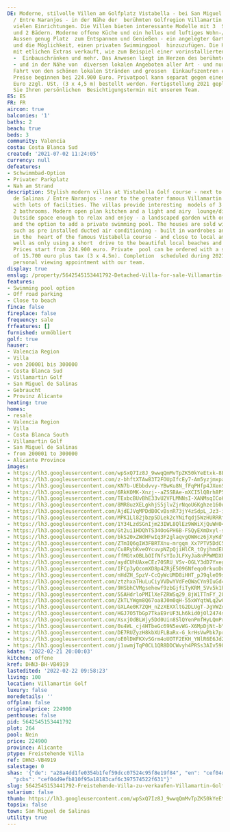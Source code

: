```yaml
---
DE: Moderne, stilvolle Villen am Golfplatz Vistabella - bei San Miguel de Salinas
  / Entre Naranjos - in der Nähe der  berühmten Golfregion Villamartin mit vielen
  vielen Einrichtungen. Die Villen bieten interessante Modelle mit 3  Schlafzimmern
  und 2 Bädern. Moderne offene Küche und ein helles und luftiges Wohn-/Esszimmer.
  Aussen genug Platz  zum Entspannen und Genießen - ein angelegter Garten mit Parkplatz
  und die Möglichkeit, einen privaten Swimmingpool  hinzuzufügen. Die Häuser werden
  mit etlichen Extras verkauft, wie zum Beispiel einer vorinstallierten Klimaanlage
  -  Einbauschränken und mehr. Das Anwesen liegt im Herzen des berühmten Vistabella-Golfplatzes
  - und in der Nähe von  diversen lokalen Angeboten aller Art - und nur eine kurze
  Fahrt von den schönen lokalen Stränden und grossen  Einkaufszentren entfernt. Die
  Preise beginnen bei 224.900 Euro. Privatpool kann separat gegen einen Aufpreis von  15.700
  Euro zzgl. USt. (3 x 4,5 m) bestellt werden. Fertigstellung 2021 geplant. Buchen
  Sie Ihren persönlichen  Besichtigungstermin mit unserem Team.
ES: ES
FR: FR
aircon: true
balconies: '1'
baths: 2
beach: true
beds: 3
community: Valencia
costa: Costa Blanca Sud
created: '2021-07-02 11:24:05'
currency: null
defeatures:
- Schwimmbad-Option
- Privater Parkplatz
- Nah am Strand
description: Stylish modern villas at Vistabella Golf course - next to San Miguel
  de Salinas / Entre Naranjos - near to the greater famous Villamartin Golf region
  with lots of facilities. The villas provide interesting  models of 3 bedrooms and
  2 bathrooms. Modern open plan kitchen and a light and airy  lounge/dining room.
  Outside space enough to relax and enjoy - a landscaped garden with on site  parking
  and the option to add a private swimming pool. The houses are sold with all necessary  extras
  such as pre installed ducted air conditioning - built in wardrobes and more. Located
  in the  heart of the famous Vistabella course - and close to local amenities - as
  well as only using a short  drive to the beautiful local beaches and shopping malls.
  Prices start from 224.900 euro. Private  pool can be ordered with a separately extra
  of 15.700 euro plus tax (3 x 4.5m). Completion  scheduled during 2021. Book your
  personal viewing appointment with our team.
display: true
enslug: /property/5642545153441792-Detached-Villa-for-sale-Villamartin-Golf/
features:
- Swimming pool option
- Off road parking
- Close to beach
finca: false
fireplace: false
frequency: sale
frfeatures: []
furnished: unmöbliert
golf: true
hauser:
- Valencia Region
- Villa
- von 200001 bis 300000
- Costa Blanca Sud
- Villamartin Golf
- San Miguel de Salinas
- Gebraucht
- Provinz Alicante
heating: true
homes:
- resale
- Valencia Region
- Villa
- Costa Blanca South
- Villamartin Golf
- San Miguel de Salinas
- from 200001 to 300000
- Alicante Province
images:
- https://lh3.googleusercontent.com/wpSxQ7Iz8J_9wwqQmMvTpZK50kYeEtxk-8EpjI4M4zEImNykgRr_56DzSvG8s472zLIsNDpFFD6m--g5354nLlq0EZnFGE_1=w640-rj-e30-l100
- https://lh3.googleusercontent.com/z-bhftXTAw83T2FOUpIfcEy7-Am5yzjmxpah_7Jr2N1jjitUQ0WfrfqwXAjLy4Z5oRSP7iMwqyZoPOCVpgiXBQDS4aL9gLnLPA=w640-rj-e30-l100
- https://lh3.googleusercontent.com/KN7b-UEbbdvvy-YBwKu8N_fFqPHfp4JXenSfSjG_ad8mEcny3eWD3A32mkJJlejBmUyFTlKc_cFyYUXtoLnsn0h9VWtMRWtM0A=w640-rj-e30-l100
- https://lh3.googleusercontent.com/6RkKOMK-Xnzj--aZSSBAe-mXCI5lQBrh8P59jPOWtWzJUe5cB9AoFAxNxHQbNsm4JQPK-pklUSUXoOXYHCc8yvIKNrzFGfdoQ60=w640-rj-e30-l100
- https://lh3.googleusercontent.com/TExbcBUvBhE33vU2VFLMNNsI-XANMsqICoKA06Sz-cQdEL9-wMgkOeU2xI1E23f5865T4J5Ea5G8cyTcuz1zohSz1HuTvJKj9A=w640-rj-e30-l100
- https://lh3.googleusercontent.com/8MR8uzXELgkhjS5jlvZjrNqoU6Kghze160oIKvu0K5bNiLiA0aS39hEvWlUDGjxFpadbbG2FHV6CzCGNBsl3ge9Yn1bXSrgpKA=w640-rj-e30-l100
- https://lh3.googleusercontent.com/AjdEJVqMPDdB0CvBsnR73jY4zSdpL_Jz3-iG7GtlUUVdMq8L6DiXERIeXpIxiY-Z6P-Ol9tHxaO9YqGPrC7TatRNHRAgHiU=w640-rj-e30-l100
- https://lh3.googleusercontent.com/MPK1Ll82jbzp5DLek2cYNifqdj5WzHURRRfa_YalFnsxxATNk_0w6RSTjOAHo-vr7cWEmR2yPVf68t64F7LFxD1CgCpSWCGkSw=w640-rj-e30-l100
- https://lh3.googleusercontent.com/1Y34LzdSGnIjm23IWL8QlEz9WWiXjQuWH04G-lUUk9hnv99JKJttodt6tNHFS4hSgHbG17roZb7Ld8orKW1f11h8h5iaDIj8pIc=w640-rj-e30-l100
- https://lh3.googleusercontent.com/Gt2ui1HDQhTS34OoGPH6B-FSQyEXmDxyl-sT3VGADZJiUgMSj5elnduclSQ4MO8Qg-geeoC-e8OeCdfZTRhu1ko5a6kk9qROzw=w640-rj-e30-l100
- https://lh3.googleusercontent.com/bkS20xZWdHFwIq3F2glaqvgOWWcz6jXyKdYwFXAaum8xAXAFg4NVHhy-ZX_ItowcrvIdDTa1AqqoX0i6B7RKT3Ewlc0mxmGN=w640-rj-e30-l100
- https://lh3.googleusercontent.com/ZTmIQ6gIW3FBRTXnu-mrgqm_Xx7PTV5DdC5BYd3CMryWmcfOdr2nIsnEwHVmpZ03GKPpYOt88eRUkwcWqvz3OJRaUcSFR3-Sgik=w640-rj-e30-l100
- https://lh3.googleusercontent.com/Cu8RybKveOYcuvpNZpQjiHlCR_tOyjhmdEUebk4MzbCP40nxZy1T6eFzrEvdN7FD-zKwEdP_StwCjeZLyAvJZZxMyqdcQ1zTSQ=w640-rj-e30-l100
- https://lh3.googleusercontent.com/ffMGtxOBLbOIfNfsYIoJLFXyJa8nPPWMDXP-Fnz_g_LXmeGjuAvYabnZeD1ZBYdpVHNCNP8Z2papDsYyt6z4TB8fKJrTmiJg=w640-rj-e30-l100
- https://lh3.googleusercontent.com/aydCUhUAxeCEz70SRU_VSv-OGLY3dD7YxegGI3JXixCSoUjaken1qvOtahuMOKHmdo2UcaKKrD5KxIsvOCTAf_zjFERrQ6Bxrw=w640-rj-e30-l100
- https://lh3.googleusercontent.com/IFCp3yQcomXD8p4ZRjE5096Nfeqo0rkuoDnWjVTzN1FPg9mUiDXjAvRN7YvX5_I-yzt2OAlrCC-Ri7vp9e2T-avn8knA7NuP=w640-rj-e30-l100
- https://lh3.googleusercontent.com/nHdZH_SpzV-CcQyWcUMD8iHHT_pJ9qle09sH1pZS7L-PViv9bTSPONuyIocSe6xT6tsDOdeX06245K_hHWe6X1K4GlwjZP2fyA=w640-rj-e30-l100
- https://lh3.googleusercontent.com/ztzhxaTHuLuCiyVVDwYVdFeQWaCYn9IuGd4mnAG-kftjnMiZ5Bo-gslS3CvLJMif_-1-6hT3J1oPw0FjT0MX1UpvPVpLIS8ovQ=w640-rj-e30-l100
- https://lh3.googleusercontent.com/9HSbhCVMgsehewf9zbGjfiTyKRM_5Vv5k1Ru5N_4JA_R6ok4gzAPtrAPunsmojGDWJVvi7AGWDZLvBkLxfQLhm_kVK51wHz_xQ=w640-rj-e30-l100
- https://lh3.googleusercontent.com/5SAHdrloPMIlXeFZRWSq29_8jW1TTnFY_2QhoM9EAepXJLGaM99kaCzMqLoawNOwHnBAnCBtAxxmYr94X1UpsLb34nEQwdy4FA=w640-rj-e30-l100
- https://lh3.googleusercontent.com/ZkTLYWgm8Q67oa8J0m0qH-55xWYqtWLq2w0yN_Dv4uoUG9-2XfBm6fUdokPzvuGS0KyFGFQeSz-OgYOpWk0P31fEhb7A7F7x2LE=w640-rj-e30-l100
- https://lh3.googleusercontent.com/GXLAe0K7ZQH_nZzXEXXltG2DLUgT-JgVWZdoK7KoX8Clah-WAt4q6nWiP1caxIwcnKzm1Clm197DS-ZVcFRBRZRQBF8MuHza22g=w640-rj-e30-l100
- https://lh3.googleusercontent.com/HGJ7O5TbGp7TkaE9rUF3Lh6kid0jOl2474sJ_oEA3zwPCdQ97_5YOOl7ZFZx16ksz12X1yTXuAE2tgU5JUzpGmPyWARfC2Ui6pI=w640-rj-e30-l100
- https://lh3.googleusercontent.com/XsxjOdBLWjy5Dd0Uin8SlQYenPmfHyLQmPrS6WCC0ZAlx3LLvvVupLqcRDmUY_cBVrjVyPDgqESKOPZeB4HT92VcOaYZmb0i=w640-rj-e30-l100
- https://lh3.googleusercontent.com/0u4WL_cj4HTbeGc69N5evWG-X6MpDjNt-bYcPkFP-bv8YRdKs6czD1AAu7_d5sry3Z-UfhElpUCjGUoTY9hiUke1aFOCPGJa=w640-rj-e30-l100
- https://lh3.googleusercontent.com/DE7RUZyzH8kbXUFLBaRx-G_krHsVwPbk7prqtQo0m6yNE1rvWbVYGJEqT71kz220MqzCbc8zZX0y8r_1Yy52DOPITWsK7uCAer8=w640-rj-e30-l100
- https://lh3.googleusercontent.com/oE0lDWFKXvSGrm4oUOTF2EKH_YNlR6E6Jd2LZdaiEiRxeSdjtO8jPUBdtPjK6KGnPUnYxDeNyY0BsQuy7quDXHnF0_BLsXGZNw=w640-rj-e30-l100
- https://lh3.googleusercontent.com/j1uwmjTqP0CL1QR8DDCWvyh4PRSs3AIv598O17EjJTYu4UeiRpMspIa67VIPi4vFag7nFA0FfESmTJSPFLhJ9SoGvt_C0Orw9dQ=w640-rj-e30-l100
kdate: '2022-02-21 20:00:03'
kitchen: offene
kref: DHN3-BH-VB4919
lastedited: '2022-02-22 09:58:23'
living: 100
location: Villamartin Golf
luxury: false
moredetails: ''
offplan: false
originalprice: 224900
penthouse: false
pid: 5642545153441792
plot: 264
pool: Nein
price: 224900
province: Alicante
ptype: Freistehende Villa
ref: DHN3-VB4919
salestage: 0
shas: '{"de": "a28a4dd1fe0354b1fef59dcc07524c95f8e19f84", "en": "cef04d9efb810f95a18183caf6c397574522f631",
  "pcbs": "cef04d9efb810f95a18183caf6c397574522f631"}'
slug: 5642545153441792-Freistehende-Villa-zu-verkaufen-Villamartin-Golf/
solarium: false
thumb: https://lh3.googleusercontent.com/wpSxQ7Iz8J_9wwqQmMvTpZK50kYeEtxk-8EpjI4M4zEImNykgRr_56DzSvG8s472zLIsNDpFFD6m--g5354nLlq0EZnFGE_1=w400-h240-n-rj-e30-l100
topsix: false
town: San Miguel de Salinas
utility: true
---
```

